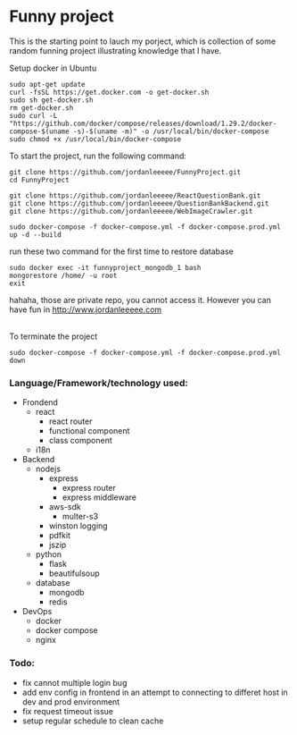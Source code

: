 # Funny project

This is the starting point to lauch my porject, which is collection of some random funning project illustrating knowledge that I have.

Setup docker in Ubuntu
```
sudo apt-get update
curl -fsSL https://get.docker.com -o get-docker.sh
sudo sh get-docker.sh
rm get-docker.sh 
sudo curl -L "https://github.com/docker/compose/releases/download/1.29.2/docker-compose-$(uname -s)-$(uname -m)" -o /usr/local/bin/docker-compose
sudo chmod +x /usr/local/bin/docker-compose
```

To start the project, run the following command:
```
git clone https://github.com/jordanleeeee/FunnyProject.git
cd FunnyProject

git clone https://github.com/jordanleeeee/ReactQuestionBank.git
git clone https://github.com/jordanleeeee/QuestionBankBackend.git
git clone https://github.com/jordanleeeee/WebImageCrawler.git

sudo docker-compose -f docker-compose.yml -f docker-compose.prod.yml up -d --build
```

run these two command for the first time to restore database
```
sudo docker exec -it funnyproject_mongodb_1 bash
mongorestore /home/ -u root
exit
```

hahaha, those are private repo, you cannot access it. However you can have fun in http://www.jordanleeeee.com

<br/>
To terminate the project

```
sudo docker-compose -f docker-compose.yml -f docker-compose.prod.yml down
```

### Language/Framework/technology used:
- Frondend
  - react
    - react router
    - functional component
    - class component
  - i18n
- Backend
  - nodejs
    - express
      - express router
      - express middleware
    - aws-sdk
      - multer-s3
    - winston logging
    - pdfkit
    - jszip
  - python
    - flask
    - beautifulsoup
  - database
    - mongodb
    - redis
- DevOps
  - docker
  - docker compose
  - nginx

### Todo:
  - fix cannot multiple login bug
  - add env config in frontend in an attempt to connecting to differet host in dev and prod environment
  - fix request timeout issue
  - setup regular schedule to clean cache